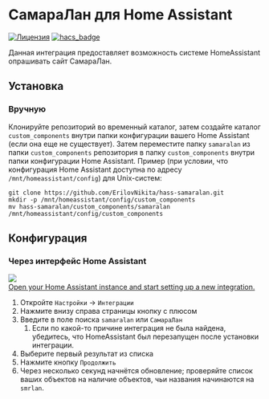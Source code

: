 # СамараЛан для Home Assistant
 [![Лицензия](https://img.shields.io/badge/%D0%9B%D0%B8%D1%86%D0%B5%D0%BD%D0%B7%D0%B8%D1%8F-MIT-yellow.svg)](https://opensource.org/licenses/MIT) [![hacs_badge](https://img.shields.io/badge/HACS-Default-green.svg)](https://github.com/custom-components/hacs)

Данная интеграция предоставляет возможность системе HomeAssistant опрашивать сайт СамараЛан.

## Установка

### Вручную
Клонируйте репозиторий во временный каталог, затем создайте каталог `custom_components` внутри папки конфигурации
вашего Home Assistant (если она еще не существует). Затем переместите папку `samaralan` из папки `custom_components` 
репозитория в папку `custom_components` внутри папки конфигурации Home Assistant.
Пример (при условии, что конфигурация Home Assistant доступна по адресу `/mnt/homeassistant/config`) для Unix-систем:
```
git clone https://github.com/ErilovNikita/hass-samaralan.git
mkdir -p /mnt/homeassistant/config/custom_components
mv hass-samaralan/custom_components/samaralan /mnt/homeassistant/config/custom_components
```

## Конфигурация
### Через интерфейс Home Assistant

[![​Open your Home Assistant instance and start setting up a new integration.​](https://my.home-assistant.io/badges/config_flow_start.svg)](https://my.home-assistant.io/redirect/config_flow_start/?domain=samaralan)

1. Откройте `Настройки` -> `Интеграции`
1. Нажмите внизу справа страницы кнопку с плюсом
1. Введите в поле поиска `samaralan` или `СамараЛан`
   1. Если по какой-то причине интеграция не была найдена, убедитесь, что HomeAssistant был перезапущен после установки интеграции.
1. Выберите первый результат из списка
1. Нажмите кнопку `Продолжить`
1. Через несколько секунд начнётся обновление; проверяйте список ваших объектов на наличие
   объектов, чьи названия начинаются на `smrlan`.
